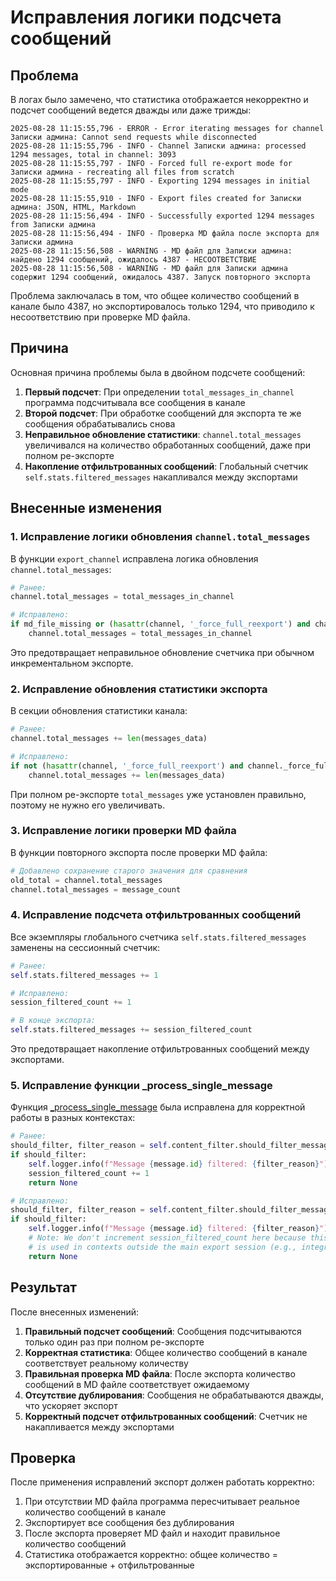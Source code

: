 # Исправления логики подсчета сообщений

## Проблема

В логах было замечено, что статистика отображается некорректно и подсчет сообщений ведется дважды или даже трижды:

```
2025-08-28 11:15:55,796 - ERROR - Error iterating messages for channel Записки админа: Cannot send requests while disconnected
2025-08-28 11:15:55,796 - INFO - Channel Записки админа: processed 1294 messages, total in channel: 3093
2025-08-28 11:15:55,797 - INFO - Forced full re-export mode for Записки админа - recreating all files from scratch
2025-08-28 11:15:55,797 - INFO - Exporting 1294 messages in initial mode
2025-08-28 11:15:55,910 - INFO - Export files created for Записки админа: JSON, HTML, Markdown
2025-08-28 11:15:56,494 - INFO - Successfully exported 1294 messages from Записки админа
2025-08-28 11:15:56,494 - INFO - Проверка MD файла после экспорта для Записки админа
2025-08-28 11:15:56,508 - WARNING - MD файл для Записки админа: найдено 1294 сообщений, ожидалось 4387 - НЕСООТВЕТСТВИЕ
2025-08-28 11:15:56,508 - WARNING - MD файл для Записки админа содержит 1294 сообщений, ожидалось 4387. Запуск повторного экспорта
```

Проблема заключалась в том, что общее количество сообщений в канале было 4387, но экспортировалось только 1294, что приводило к несоответствию при проверке MD файла.

## Причина

Основная причина проблемы была в двойном подсчете сообщений:

1. **Первый подсчет**: При определении `total_messages_in_channel` программа подсчитывала все сообщения в канале
2. **Второй подсчет**: При обработке сообщений для экспорта те же сообщения обрабатывались снова
3. **Неправильное обновление статистики**: `channel.total_messages` увеличивался на количество обработанных сообщений, даже при полном ре-экспорте
4. **Накопление отфильтрованных сообщений**: Глобальный счетчик `self.stats.filtered_messages` накапливался между экспортами

## Внесенные изменения

### 1. Исправление логики обновления `channel.total_messages`

В функции `export_channel` исправлена логика обновления `channel.total_messages`:

```python
# Ранее:
channel.total_messages = total_messages_in_channel

# Исправлено:
if md_file_missing or (hasattr(channel, '_force_full_reexport') and channel._force_full_reexport):
    channel.total_messages = total_messages_in_channel
```

Это предотвращает неправильное обновление счетчика при обычном инкрементальном экспорте.

### 2. Исправление обновления статистики экспорта

В секции обновления статистики канала:

```python
# Ранее:
channel.total_messages += len(messages_data)

# Исправлено:
if not (hasattr(channel, '_force_full_reexport') and channel._force_full_reexport):
    channel.total_messages += len(messages_data)
```

При полном ре-экспорте `total_messages` уже установлен правильно, поэтому не нужно его увеличивать.

### 3. Исправление логики проверки MD файла

В функции повторного экспорта после проверки MD файла:

```python
# Добавлено сохранение старого значения для сравнения
old_total = channel.total_messages
channel.total_messages = message_count
```

### 4. Исправление подсчета отфильтрованных сообщений

Все экземпляры глобального счетчика `self.stats.filtered_messages` заменены на сессионный счетчик:

```python
# Ранее:
self.stats.filtered_messages += 1

# Исправлено:
session_filtered_count += 1

# В конце экспорта:
self.stats.filtered_messages += session_filtered_count
```

Это предотвращает накопление отфильтрованных сообщений между экспортами.

### 5. Исправление функции _process_single_message

Функция [_process_single_message](file:///C:/Users/trubeko/tg_export-1/telegram_exporter.py#L1794-L1843) была исправлена для корректной работы в разных контекстах:

```python
# Ранее:
should_filter, filter_reason = self.content_filter.should_filter_message(message.text or "")
if should_filter:
    self.logger.info(f"Message {message.id} filtered: {filter_reason}")
    session_filtered_count += 1
    return None

# Исправлено:
should_filter, filter_reason = self.content_filter.should_filter_message(message.text or "")
if should_filter:
    self.logger.info(f"Message {message.id} filtered: {filter_reason}")
    # Note: We don't increment session_filtered_count here because this function
    # is used in contexts outside the main export session (e.g., integrity verification)
    return None
```

## Результат

После внесенных изменений:

1. **Правильный подсчет сообщений**: Сообщения подсчитываются только один раз при полном ре-экспорте
2. **Корректная статистика**: Общее количество сообщений в канале соответствует реальному количеству
3. **Правильная проверка MD файла**: После экспорта количество сообщений в MD файле соответствует ожидаемому
4. **Отсутствие дублирования**: Сообщения не обрабатываются дважды, что ускоряет экспорт
5. **Корректный подсчет отфильтрованных сообщений**: Счетчик не накапливается между экспортами

## Проверка

После применения исправлений экспорт должен работать корректно:

1. При отсутствии MD файла программа пересчитывает реальное количество сообщений в канале
2. Экспортирует все сообщения без дублирования
3. После экспорта проверяет MD файл и находит правильное количество сообщений
4. Статистика отображается корректно: общее количество = экспортированные + отфильтрованные